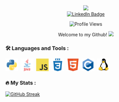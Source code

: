 <div id="header" align="center">
  <img src="https://media.giphy.com/media/NgurY1o4z080Jfoyzw/giphy.gif" width="200"/>
</div>

<div id="badges" align="center">
  <a href="www.linkedin.com/in/ngueainzin">
    <img src="https://img.shields.io/badge/LinkedIn-pink?style=for-the-badge&logo=linkedin&logoColor=white" alt="LinkedIn Badge"/>
  </a>
</div>

<p align="center">
  <img src="https://komarev.com/ghpvc/?username=krystalZin&style=flat&color=ff69b4" alt="Profile Views"/>
</p>

<p align="center">
  Welcome to my Github!
  <img src="https://media.giphy.com/media/UivD8bWmSe2JX7y0Qa/giphy.gif" width="70px"/>
</p>

### :hammer_and_wrench: Languages and Tools :
<div>
  <img src="https://github.com/devicons/devicon/blob/master/icons/python/python-original.svg" title="Python" alt="Python" width="40" height="40"/>&nbsp;
  <img src="https://github.com/devicons/devicon/blob/master/icons/java/java-original-wordmark.svg" title="Java" alt="Java" width="40" height="40"/>&nbsp;
  <img src="https://github.com/devicons/devicon/blob/master/icons/javascript/javascript-original.svg" title="JavaScript" alt="JavaScript" width="40" height="40"/>&nbsp;
  <img src="https://github.com/devicons/devicon/blob/master/icons/css3/css3-plain-wordmark.svg" title="CSS3" alt="CSS" width="40" height="40"/>&nbsp;
  <img src="https://github.com/devicons/devicon/blob/master/icons/html5/html5-original.svg" title="HTML5" alt="HTML" width="40" height="40"/>&nbsp;
  <img src="https://github.com/devicons/devicon/blob/master/icons/c/c-original.svg" title="C" alt="C" width="40" height="40"/>&nbsp;
  <img src="https://github.com/devicons/devicon/blob/master/icons/linux/linux-original.svg" title="Unix/Linux" alt="Unix/Linux" width="40" height="40"/>&nbsp;
</div>

### :fire: My Stats :
[![GitHub Streak](http://github-readme-streak-stats.herokuapp.com?user=krystalZin&theme=light&background=pink)](https://git.io/streak-stats)
